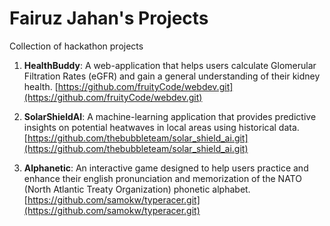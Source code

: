 # Fairuz Jahan's Projects
Collection of hackathon projects

1) **HealthBuddy**: A web-application that helps users calculate Glomerular Filtration Rates (eGFR) and gain a general understanding of their kidney health.
   [https://github.com/fruityCode/webdev.git](https://github.com/fruityCode/webdev.git)
   
2) **SolarShieldAI**: A machine-learning application that provides predictive insights on potential heatwaves in local areas using historical data.
   [https://github.com/thebubbleteam/solar_shield_ai.git](https://github.com/thebubbleteam/solar_shield_ai.git)
   
3) **Alphanetic**: An interactive game designed to help users practice and enhance their english pronunciation and memorization of the NATO (North Atlantic Treaty Organization) phonetic alphabet.
   [https://github.com/samokw/typeracer.git](https://github.com/samokw/typeracer.git) 
